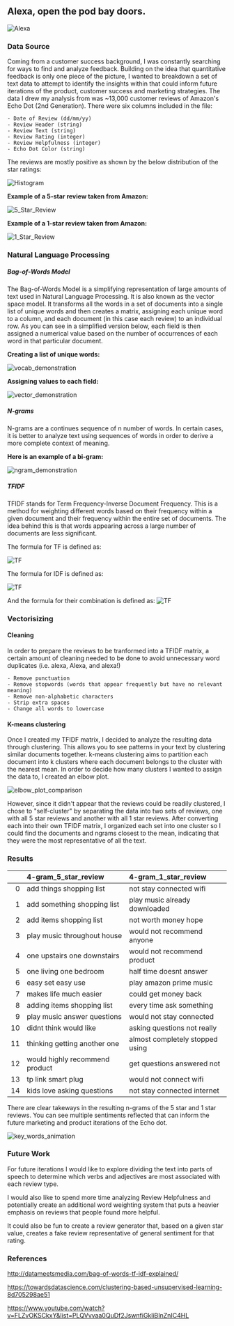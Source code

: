 ## Alexa, open the pod bay doors.

  ![Alexa](images/Alexa_Title.png)

### Data Source

Coming from a customer success background, I was constantly searching for ways to find and analyze feedback. Building on the idea that quantitative feedback is only one piece of the picture, I wanted to breakdown a set of text data to attempt to identify the insights within that could inform future iterations of the product, customer success and marketing strategies. The data I drew my analysis from was ~13,000 customer reviews of Amazon's Echo Dot (2nd Generation).  There were six columns included in the file:

    - Date of Review (dd/mm/yy)
    - Review Header (string)
    - Review Text (string)
    - Review Rating (integer)
    - Review Helpfulness (integer)
    - Echo Dot Color (string)

The reviews are mostly positive as shown by the below distribution of the star ratings:

![Histogram](images/Histogram_of_Stars.png)

**Example of a 5-star review taken from Amazon:**

![5_Star_Review](images/5Star_Echo_Review.png)

**Example of a 1-star review taken from Amazon:**

![1_Star_Review](images/1Star_Echo_Review.png)


### Natural Language Processing

##### Bag-of-Words Model

The Bag-of-Words Model is a simplifying representation of large amounts of text used in Natural Language Processing.  It is also known as the vector space model. It transforms all the words in a set of documents into a single list of unique words and then creates a matrix, assigning each unique word to a column, and each document (in this case each review) to an individual row. As you can see in a simplified version below, each field is then assigned a numerical value based on the number of occurrences of each word in that particular document.

**Creating a list of unique words:**

![vocab_demonstration](images/vocab_demo.png)

**Assigning values to each field:**

![vector_demonstration](images/vector_demo.png)

#####  N-grams

N-grams are a continues sequence of n number of words.  In certain cases, it is better to analyze text using sequences of words in order to derive a more complete context of meaning.  

**Here is an example of a bi-gram:**

![ngram_demonstration](images/ngram_demo.png)

##### TFIDF

TFIDF stands for Term Frequency-Inverse Document Frequency.  This is a method for weighting different words based on their frequency within a given document and their frequency within the entire set of documents.  The idea behind this is that words appearing across a large number of documents are less significant.

The formula for TF is defined as:

![TF](images/tf_formula.png)

The formula for IDF is defined as:

![TF](images/idf_formula.png)

And the formula for their combination is defined as:
![TF](images/tfidf_formula.png)

### Vectorisizing


#### Cleaning

In order to prepare the reviews to be tranformed into a TFIDF matrix, a certain amount of cleaning needed to be done to avoid unnecessary word duplicates (i.e. alexa, Alexa, and alexa!)

    - Remove punctuation
    - Remove stopwords (words that appear frequently but have no relevant meaning)
    - Remove non-alphabetic characters
    - Strip extra spaces
    - Change all words to lowercase

#### K-means clustering

Once I created my TFIDF matrix, I decided to analyze the resulting data through clustering.  This allows you to see patterns in your text by clustering similar documents together. k-means clustering aims to partition each document into k clusters where each document belongs to the cluster with the nearest mean. In order to decide how many clusters I wanted to assign the data to, I created an elbow plot.  

![elbow_plot_comparison](images/elbow_plot_comparison.png)

However, since it didn't appear that the reviews could be readily clustered, I chose to "self-cluster" by separating the data into two sets of reviews, one with all 5 star reviews and another with all 1 star reviews. After converting each into their own TFIDF matrix, I organized each set into one cluster so I could find the documents and ngrams closest to the mean, indicating that they were the most representative of all the text.

### Results

|    | 4-gram_5_star_review           | 4-gram_1_star_review            |
|---:|:-------------------------------|:--------------------------------|
|  0 | add things shopping list       | not stay connected wifi         |
|  1 | add something shopping list    | play music already downloaded   |
|  2 | add items shopping list        | not worth money hope            |
|  3 | play music throughout house    | would not recommend anyone      |
|  4 | one upstairs one downstairs    | would not recommend product     |
|  5 | one living one bedroom         | half time doesnt answer          |
|  6 | easy set easy use              | play amazon prime music         |
|  7 | makes life much easier         | could get money back            |
|  8 | adding items shopping list     | every time ask something        |
|  9 | play music answer questions    | would not stay connected        |
| 10 | didnt think would like          | asking questions not really     |
| 11 | thinking getting another one   | almost completely stopped using |
| 12 | would highly recommend product | get questions answered not      |
| 13 | tp link smart plug             | would not connect wifi          |
| 14 | kids love asking questions     | not stay connected internet     |



There are clear takeways in the resulting n-grams of the 5 star and 1 star reviews. You can see multiple sentiments reflected that can inform the  future marketing and product iterations of the Echo dot.

![key_words_animation](images/key_words_ani.gif)

### Future Work

For future iterations I would like to explore dividing the text into parts of speech to determine which verbs and adjectives are most associated with each review type.

I would also like to spend more time analyzing Review Helpfulness and potentially create an additional word weighting system that puts a heavier emphasis on reviews that people found more helpful.

It could also be fun to create a review generator that, based on a given star value, creates a fake review representative of general sentiment for that rating.

### References

http://datameetsmedia.com/bag-of-words-tf-idf-explained/

https://towardsdatascience.com/clustering-based-unsupervised-learning-8d705298ae51

https://www.youtube.com/watch?v=FLZvOKSCkxY&list=PLQVvvaa0QuDf2JswnfiGkliBInZnIC4HL
